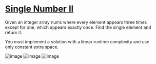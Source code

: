 # [Single Number II](https://leetcode.com/problems/single-number-ii/)

Given an integer array nums where every element appears three times except for one, which appears exactly once. Find the single element and return it.

You must implement a solution with a linear runtime complexity and use only constant extra space.

![image](https://github.com/user-attachments/assets/62775ceb-f718-4742-9e7b-b9e760cfb0e7)
![image](https://github.com/user-attachments/assets/6d0dc562-5646-4a9a-9e91-a73370016ebf)
![image](https://github.com/user-attachments/assets/bcfcf3fe-6ac5-4a07-8443-d70af47ffb3e)
